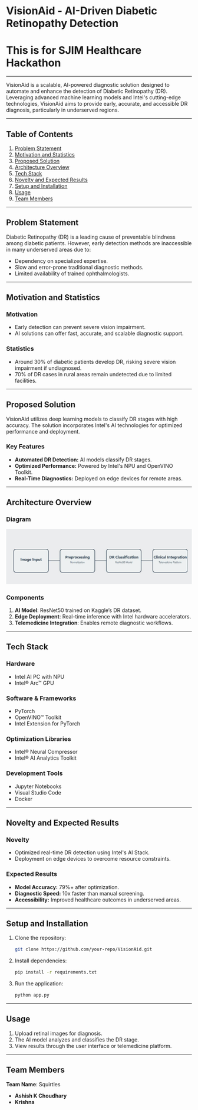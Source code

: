 # VisionAid - AI-Driven Diabetic Retinopathy Detection
# This is for SJIM Healthcare Hackathon
---
VisionAid is a scalable, AI-powered diagnostic solution designed to automate and enhance the detection of Diabetic Retinopathy (DR). Leveraging advanced machine learning models and Intel's cutting-edge technologies, VisionAid aims to provide early, accurate, and accessible DR diagnosis, particularly in underserved regions.

---

## Table of Contents

1. [Problem Statement](#problem-statement)  
2. [Motivation and Statistics](#motivation-and-statistics)  
3. [Proposed Solution](#proposed-solution)  
4. [Architecture Overview](#architecture-overview)  
5. [Tech Stack](#tech-stack)  
6. [Novelty and Expected Results](#novelty-and-expected-results)  
7. [Setup and Installation](#setup-and-installation)  
8. [Usage](#usage)  
9. [Team Members](#team-members)  

---

## Problem Statement

Diabetic Retinopathy (DR) is a leading cause of preventable blindness among diabetic patients. However, early detection methods are inaccessible in many underserved areas due to:

- Dependency on specialized expertise.  
- Slow and error-prone traditional diagnostic methods.  
- Limited availability of trained ophthalmologists.  

---

## Motivation and Statistics

### Motivation  
- Early detection can prevent severe vision impairment.  
- AI solutions can offer fast, accurate, and scalable diagnostic support.  

### Statistics  
- Around 30% of diabetic patients develop DR, risking severe vision impairment if undiagnosed.  
- 70% of DR cases in rural areas remain undetected due to limited facilities.  

---

## Proposed Solution

VisionAid utilizes deep learning models to classify DR stages with high accuracy. The solution incorporates Intel's AI technologies for optimized performance and deployment.  

### Key Features  
- **Automated DR Detection:** AI models classify DR stages.  
- **Optimized Performance:** Powered by Intel's NPU and OpenVINO Toolkit.  
- **Real-Time Diagnostics:** Deployed on edge devices for remote areas.  

---

## Architecture Overview

### Diagram  
![Architecture Diagram](https://github.com/Krixna-Kant/VisionAid-intel/blob/main/VisionAid/images/image.png)  


### Components  
1. **AI Model**: ResNet50 trained on Kaggle’s DR dataset.  
2. **Edge Deployment**: Real-time inference with Intel hardware accelerators.  
3. **Telemedicine Integration**: Enables remote diagnostic workflows.  

---

## Tech Stack

### Hardware  
- Intel AI PC with NPU  
- Intel® Arc™ GPU  

### Software & Frameworks  
- PyTorch  
- OpenVINO™ Toolkit  
- Intel Extension for PyTorch  

### Optimization Libraries  
- Intel® Neural Compressor  
- Intel® AI Analytics Toolkit  

### Development Tools  
- Jupyter Notebooks  
- Visual Studio Code  
- Docker  

---

## Novelty and Expected Results

### Novelty  
- Optimized real-time DR detection using Intel's AI Stack.  
- Deployment on edge devices to overcome resource constraints.  

### Expected Results  
- **Model Accuracy:** 79%+ after optimization.  
- **Diagnostic Speed:** 10x faster than manual screening.  
- **Accessibility:** Improved healthcare outcomes in underserved areas.  

---

## Setup and Installation

1. Clone the repository:  
   ```bash
   git clone https://github.com/your-repo/VisionAid.git

2. Install dependencies:  
   ```bash
   pip install -r requirements.txt

3. Run the application:
   ```bash
   python app.py

---

## Usage

1. Upload retinal images for diagnosis.  
2. The AI model analyzes and classifies the DR stage.  
3. View results through the user interface or telemedicine platform.  

---

## Team Members

**Team Name**: Squirtles  

- **Ashish K Choudhary**  
- **Krishna**  

